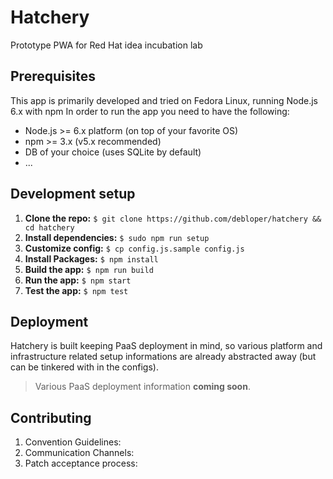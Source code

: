# Hatchery
Prototype PWA for Red Hat idea incubation lab

## Prerequisites

This app is primarily developed and tried on Fedora Linux, running Node.js 6.x with npm 
In order to run the app you need to have the following:

* Node.js >= 6.x platform (on top of your favorite OS)
* npm >= 3.x (v5.x recommended)
* DB of your choice (uses SQLite by default)
* ...

## Development setup

1. **Clone the repo:** `$ git clone https://github.com/debloper/hatchery && cd hatchery`
2. **Install dependencies:** `$ sudo npm run setup`
3. **Customize config:** `$ cp config.js.sample config.js`
4. **Install Packages:** `$ npm install`
5. **Build the app:** `$ npm run build`
6. **Run the app:** `$ npm start`
7. **Test the app:** `$ npm test`

## Deployment

Hatchery is built keeping PaaS deployment in mind, so various platform and infrastructure related setup informations are already abstracted away (but can be tinkered with in the configs). 

> Various PaaS deployment information **coming soon**.

## Contributing

1. Convention Guidelines:
2. Communication Channels:
3. Patch acceptance process:
